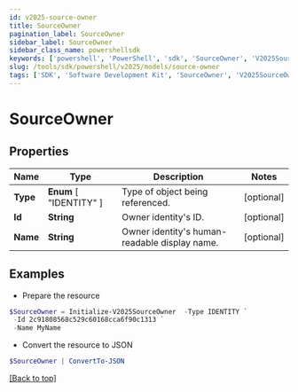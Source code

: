 ```yaml
---
id: v2025-source-owner
title: SourceOwner
pagination_label: SourceOwner
sidebar_label: SourceOwner
sidebar_class_name: powershellsdk
keywords: ['powershell', 'PowerShell', 'sdk', 'SourceOwner', 'V2025SourceOwner']
slug: /tools/sdk/powershell/v2025/models/source-owner
tags: ['SDK', 'Software Development Kit', 'SourceOwner', 'V2025SourceOwner']
---
```


# SourceOwner

## Properties

| Name | Type | Description | Notes |
| --- | --- | --- | --- |
| **Type** | **Enum** [ "IDENTITY" ] | Type of object being referenced. | [optional] |
| **Id** | **String** | Owner identity's ID. | [optional] |
| **Name** | **String** | Owner identity's human-readable display name. | [optional] |

## Examples

- Prepare the resource

```powershell
$SourceOwner = Initialize-V2025SourceOwner  -Type IDENTITY `
 -Id 2c91808568c529c60168cca6f90c1313 `
 -Name MyName
```

- Convert the resource to JSON

```powershell
$SourceOwner | ConvertTo-JSON
```

[[Back to top]](#)
